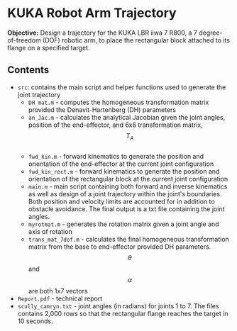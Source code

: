 # KUKA Robot Arm Trajectory
**Objective:** Design a trajectory for the KUKA LBR iiwa 7 R800, a 7 degree-of-freedom (DOF) robotic arm, to place the 
rectangular block attached to its flange on a specified target.

## Contents
* `src`: contains the main script and helper functions used to generate the joint trajectory<br>
  * `DH_mat.m` - computes the homogeneous transformation matrix provided the Denavit-Hartenberg (DH) parameters<br>
  * `an_Jac.m` - calculates the analytical Jacobian given the joint angles, position of the end-effector, and 6x6 transformation matrix, $$T_A$$<br>
  * `fwd_kin.m` - forward kinematics to generate the position and orientation of the end-effector at the current joint configuration<br>
  * `fwd_kin_rect.m` - forward kinematics to generate the position and orientation of the rectangular block at the current joint configuration<br>
  * `main.m` - main script containing both forward and inverse kinematics as well as design of a joint trajectory within the joint's boundaries. Both position and velocity limits are accounted for in addition to obstacle avoidance. The final output is a txt file containing the joint angles.<br>
  * `myrotmat.m` - generates the rotation matrix given a joint angle and axis of rotation<br>
  * `trans_mat_7dof.m` - calculates the final homogeneous transformation matrix from the base to end-effector provided DH parameters. $$\theta$$ and $$\alpha$$ are both 1x7 vectors   <br>
* `Report.pdf` - technical report
* `scully_camryn.txt` - joint angles (in radians) for joints 1 to 7. The files contains 2,000 rows so that the rectangular flange reaches the target in 10 seconds.

